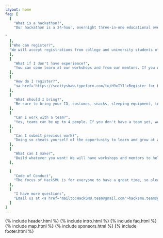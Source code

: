 ```yaml
---
layout: home
faq: [
  [
    "What is a hackathon?",
    "Our hackathon is a 24-hour, overnight three-in-one educational event that combines a tech conference, a career fair, and a start-up competition. Come learn new skills, meet corporate recruiters, create amazing projects, and have fun at HackSMU!

"
  ],
  ["Who can register?",
  "We will accept registrations from college and university students of all majors and skills, as well as select high school students. Anyone with an SMU student ID may register at the door, but we encourage you to do so as soon as possible!"
  ],
  [
    "What if I don't have experience?",
    "You can come learn at our workshops and from our mentors. If you want to compete, we will also award prizes for non-skill categories such as humor, aesthetics, creativity, and more."
  ],
  [
    "How do I register?",
    "<a href='https://scottyshaw.typeform.com/to/H9xIYI'>Register for HackSMU here!</a> We will send out acceptances on a rolling basis, so be sure to mark hacksmu.team@gmail.com as an accepted sender."
  ],
  [
    "What should I bring?",
    "Be sure to bring your ID, costumes, snacks, sleeping equipment, toiletries, glow-in-the-dark fidget spinners, laptop, hardware, and whatever else you want to help make HackSMU fun."
  ],
  [
    "Can I work with a team?",
    "Yes, teams can be up to 4 people. If you don't have a team yet, we'll help you find one! You can do it alone, but it's not as fun."
  ],
  [
    "Can I submit previous work?",
    "Doing so cheats yourself of the opportunity to learn and grow at an educational event. Please respect yourself and those around you by presenting only what you are able to create during HackSMU."
  ],
  [
    "What can I make?",
    "Build whatever you want! We will have workshops and mentors to help you build and present websites, mobile apps, VR games, sign-language translating gloves, and more!"
  ],

  [
    "Code of Conduct",
    "The focus of HackSMU is for everyone to have a great time, so please remember that Mr. Rogers wants each of us to strive to accept others exactly the way they are, right here and now."
  ],
  [
    "I have more questions",
    "Email us at <a href='mailto:HackSMU.team@gmail.com'>hacksmu.team@gmail.com</a>, and we will reply as soon as we can!"
  ]
]
---
```

{% include header.html %}
{% include intro.html %}
{% include faq.html %}
{% include map.html %}
{% include sponsors.html %}
{% include footer.html %}
